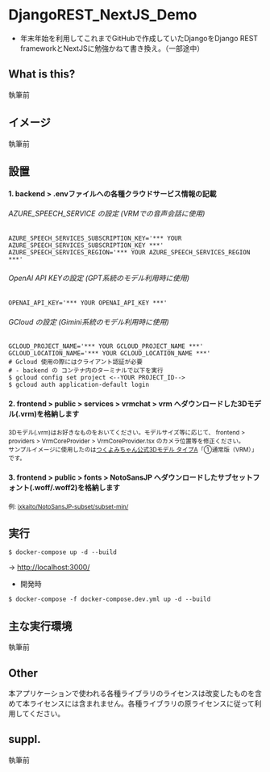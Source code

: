 # DjangoREST_NextJS_Demo
* 年末年始を利用してこれまでGitHubで作成していたDjangoをDjango REST frameworkとNextJSに勉強かねて書き換え。（一部途中）

## What is this?
執筆前

## イメージ
執筆前

## 設置

#### 1. backend > .envファイルへの各種クラウドサービス情報の記載
###### AZURE_SPEECH_SERVICE の設定 (VRMでの音声会話に使用)
```
AZURE_SPEECH_SERVICES_SUBSCRIPTION_KEY='*** YOUR AZURE_SPEECH_SERVICES_SUBSCRIPTION_KEY ***'  
AZURE_SPEECH_SERVICES_REGION='*** YOUR AZURE_SPEECH_SERVICES_REGION ***'
```

###### OpenAI API KEYの設定 (GPT系統のモデル利用時に使用)
```
OPENAI_API_KEY='*** YOUR OPENAI_API_KEY ***'
```

###### GCloud の設定 (Gimini系統のモデル利用時に使用)
```
GCLOUD_PROJECT_NAME='*** YOUR GCLOUD_PROJECT_NAME ***'
GCLOUD_LOCATION_NAME='*** YOUR GCLOUD_LOCATION_NAME ***'
# Gcloud 使用の際にはクライアント認証が必要
# - backend の コンテナ内のターミナルで以下を実行
$ gcloud config set project <--YOUR PROJECT_ID-->
$ gcloud auth application-default login
```
#### 2. frontend > public > services > vrmchat > vrm へダウンロードした3Dモデル(.vrm)を格納します  
<sup>3Dモデル(.vrm)はお好きなものをおいてください。モデルサイズ等に応じて、 frontend > providers > VrmCoreProvider > VrmCoreProvider.tsx のカメラ位置等を修正ください。</sup>  
<sup>サンプルイメージに使用したのは[つくよみちゃん公式3Dモデル タイプA](https://tyc.rei-yumesaki.net/material/avatar/3d-a/ "つくよみちゃん公式3Dモデル タイプA")「①通常版（VRM）」です。</sup>

#### 3. frontend > public > fonts > NotoSansJP へダウンロードしたサブセットフォント(.woff/.woff2)を格納します  
<sup>例: [ixkaito/NotoSansJP-subset/subset-min/](https://github.com/ixkaito/NotoSansJP-subset/tree/master/subset-min "ixkaito/NotoSansJP-subset/subset-min/")</sup>


## 実行
```
$ docker-compose up -d --build
```
-> [http://localhost:3000/](http://localhost:3000/ "localhost:3000")
* 開発時
```
$ docker-compose -f docker-compose.dev.yml up -d --build
```

## 主な実行環境
執筆前

## Other
本アプリケーションで使われる各種ライブラリのライセンスは改変したものを含めて本ライセンスには含まれません。各種ライブラリの原ライセンスに従って利用してください。

## suppl.
執筆前
